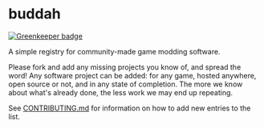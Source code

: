 # buddah

[![Greenkeeper badge](https://badges.greenkeeper.io/Ortham/buddah.svg)](https://greenkeeper.io/)

A simple registry for community-made game modding software.

Please fork and add any missing projects you know of, and spread the word! Any software project can be added: for any game, hosted anywhere, open source or not, and in any state of completion. The more we know about what's already done, the less work we may end up repeating.

See [CONTRIBUTING.md](CONTRIBUTING.md) for information on how to add new entries to the list.
